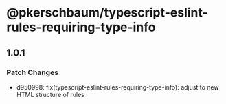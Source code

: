 # @pkerschbaum/typescript-eslint-rules-requiring-type-info

## 1.0.1

### Patch Changes

- d950998: fix(typescript-eslint-rules-requiring-type-info): adjust to new HTML structure of rules
